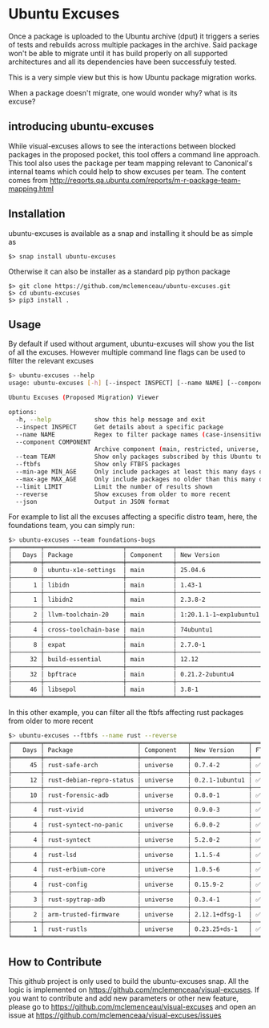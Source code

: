 # Ubuntu Excuses

Once a package is uploaded to the Ubuntu archive (dput) it triggers a series of
tests and rebuilds across multiple packages in the archive. Said package won't
be able to migrate until it has build properly on all supported architectures
and all its dependencies have been successfuly tested.

This is a very simple view but this is how Ubuntu package migration works.

When a package doesn't migrate, one would wonder why? what is its excuse?

## introducing ubuntu-excuses

While visual-excuses allows to see the interactions between blocked packages
in the proposed pocket, this tool offers a command line approach. This tool also
uses the package per team mapping relevant to Canonical's internal teams which
could help to show excuses per team.
The content comes from http://reqorts.qa.ubuntu.com/reports/m-r-package-team-mapping.html


## Installation

ubuntu-excuses is available as a snap and installing it should be as simple as
```
$> snap install ubuntu-excuses
```

Otherwise it can also be installer as a standard pip python package

```
$> git clone https://github.com/mclemenceau/ubuntu-excuses.git
$> cd ubuntu-excuses
$> pip3 install .
```

## Usage
By default if used without argument, ubuntu-excuses will show you the list of
all the excuses. However multiple command line flags can be used to filter the
relevant excuses

``` bash
$> ubuntu-excuses --help
usage: ubuntu-excuses [-h] [--inspect INSPECT] [--name NAME] [--component COMPONENT] [--team TEAM] [--ftbfs] [--min-age MIN_AGE] [--max-age MAX_AGE] [--limit LIMIT] [--reverse] [--json]

Ubuntu Excuses (Proposed Migration) Viewer

options:
  -h, --help            show this help message and exit
  --inspect INSPECT     Get details about a specific package
  --name NAME           Regex to filter package names (case-insensitive)
  --component COMPONENT
                        Archive component (main, restricted, universe, multivere)
  --team TEAM           Show only packages subscribed by this Ubuntu team
  --ftbfs               Show only FTBFS packages
  --min-age MIN_AGE     Only include packages at least this many days old
  --max-age MAX_AGE     Only include packages no older than this many days
  --limit LIMIT         Limit the number of results shown
  --reverse             Show excuses from older to more recent
  --json                Output in JSON format
```

For example to list all the excuses affecting a specific distro team, here, the
foundations team, you can simply run:

``` bash
$> ubuntu-excuses --team foundations-bugs
╒════════╤══════════════════════╤═════════════╤════════════════════════╤═════════╤══════════════╕
│   Days │ Package              │ Component   │ New Version            │ FTBFS   │ Excuse Bug   │
╞════════╪══════════════════════╪═════════════╪════════════════════════╪═════════╪══════════════╡
│      0 │ ubuntu-x1e-settings  │ main        │ 25.04.6                │         │              │
├────────┼──────────────────────┼─────────────┼────────────────────────┼─────────┼──────────────┤
│      1 │ libidn               │ main        │ 1.43-1                 │         │              │
├────────┼──────────────────────┼─────────────┼────────────────────────┼─────────┼──────────────┤
│      1 │ libidn2              │ main        │ 2.3.8-2                │         │              │
├────────┼──────────────────────┼─────────────┼────────────────────────┼─────────┼──────────────┤
│      2 │ llvm-toolchain-20    │ main        │ 1:20.1.1-1~exp1ubuntu1 │ ✅      │ LP: #2103459 │
├────────┼──────────────────────┼─────────────┼────────────────────────┼─────────┼──────────────┤
│      4 │ cross-toolchain-base │ main        │ 74ubuntu1              │ ✅      │              │
├────────┼──────────────────────┼─────────────┼────────────────────────┼─────────┼──────────────┤
│      8 │ expat                │ main        │ 2.7.0-1                │         │ LP: #2103943 │
├────────┼──────────────────────┼─────────────┼────────────────────────┼─────────┼──────────────┤
│     32 │ build-essential      │ main        │ 12.12                  │         │ LP: #2101890 │
├────────┼──────────────────────┼─────────────┼────────────────────────┼─────────┼──────────────┤
│     32 │ bpftrace             │ main        │ 0.21.2-2ubuntu4        │ ✅      │ LP: #2099792 │
├────────┼──────────────────────┼─────────────┼────────────────────────┼─────────┼──────────────┤
│     46 │ libsepol             │ main        │ 3.8-1                  │         │ LP: #2099944 │
╘════════╧══════════════════════╧═════════════╧════════════════════════╧═════════╧══════════════╛

```

In this other example, you can filter all the ftbfs affecting rust packages from
older to more recent

``` bash
$> ubuntu-excuses --ftbfs --name rust --reverse
╒════════╤══════════════════════════╤═════════════╤════════════════╤═════════╤══════════════╕
│   Days │ Package                  │ Component   │ New Version    │ FTBFS   │ Excuse Bug   │
╞════════╪══════════════════════════╪═════════════╪════════════════╪═════════╪══════════════╡
│     45 │ rust-safe-arch           │ universe    │ 0.7.4-2        │ ✅      │              │
├────────┼──────────────────────────┼─────────────┼────────────────┼─────────┼──────────────┤
│     12 │ rust-debian-repro-status │ universe    │ 0.2.1-1ubuntu1 │ ✅      │              │
├────────┼──────────────────────────┼─────────────┼────────────────┼─────────┼──────────────┤
│     10 │ rust-forensic-adb        │ universe    │ 0.8.0-1        │ ✅      │              │
├────────┼──────────────────────────┼─────────────┼────────────────┼─────────┼──────────────┤
│      4 │ rust-vivid               │ universe    │ 0.9.0-3        │ ✅      │              │
├────────┼──────────────────────────┼─────────────┼────────────────┼─────────┼──────────────┤
│      4 │ rust-syntect-no-panic    │ universe    │ 6.0.0-2        │ ✅      │              │
├────────┼──────────────────────────┼─────────────┼────────────────┼─────────┼──────────────┤
│      4 │ rust-syntect             │ universe    │ 5.2.0-2        │ ✅      │              │
├────────┼──────────────────────────┼─────────────┼────────────────┼─────────┼──────────────┤
│      4 │ rust-lsd                 │ universe    │ 1.1.5-4        │ ✅      │              │
├────────┼──────────────────────────┼─────────────┼────────────────┼─────────┼──────────────┤
│      4 │ rust-erbium-core         │ universe    │ 1.0.5-6        │ ✅      │              │
├────────┼──────────────────────────┼─────────────┼────────────────┼─────────┼──────────────┤
│      4 │ rust-config              │ universe    │ 0.15.9-2       │ ✅      │              │
├────────┼──────────────────────────┼─────────────┼────────────────┼─────────┼──────────────┤
│      3 │ rust-spytrap-adb         │ universe    │ 0.3.4-1        │ ✅      │              │
├────────┼──────────────────────────┼─────────────┼────────────────┼─────────┼──────────────┤
│      2 │ arm-trusted-firmware     │ universe    │ 2.12.1+dfsg-1  │ ✅      │              │
├────────┼──────────────────────────┼─────────────┼────────────────┼─────────┼──────────────┤
│      1 │ rust-rustls              │ universe    │ 0.23.25+ds-1   │ ✅      │              │
╘════════╧══════════════════════════╧═════════════╧════════════════╧═════════╧══════════════╛
```

## How to Contribute
This github project is only used to build the ubuntu-excuses snap. All the logic
is implemented on https://github.com/mclemenceaa/visual-excuses. If you want to
contribute and add new parameters or other new feature, please go to
https://github.com/mclemenceau/visual-excuses and open an issue at https://github.com/mclemenceaa/visual-excuses/issues
